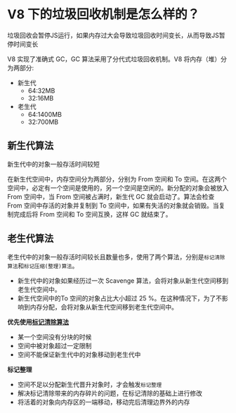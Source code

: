 # V8 下的垃圾回收机制是怎么样的？
垃圾回收会暂停JS运行，如果内存过大会导致垃圾回收时间变长，从而导致JS暂停时间变长

V8 实现了准确式 GC，GC 算法采用了分代式垃圾回收机制。V8 将内存（堆）分为两部分:
* 新生代
  * 64:32MB
  * 32:16MB
* 老生代
  * 64:1400MB
  * 32:700MB

## 新生代算法
新生代中的对象一般存活时间较短

在新生代空间中，内存空间分为两部分，分别为 From 空间和 To 空间。在这两个空间中，必定有一个空间是使用的，另一个空间是空闲的。新分配的对象会被放入 From 空间中，当 From 空间被占满时，新生代 GC 就会启动了。算法会检查 From 空间中存活的对象并复制到 To 空间中，如果有失活的对象就会销毁。当复制完成后将 From 空间和 To 空间互换，这样 GC 就结束了。

## 老生代算法
老生代中的对象一般存活时间较长且数量也多，使用了两个算法，分别是``标记清除算法``和``标记压缩(整理)算法``。
* 新生代中的对象如果经历过一次 Scavenge 算法，会将对象从新生代空间移到老生代空间中。
* 新生代空间中的To 空间的对象占比大小超过 25 %。在这种情况下，为了不影响到内存分配，会将对象从新生代空间移到老生代空间中。

**优先使用[标记清除算法](./../js/garbage#标记-清除算法)**
* 某一个空间没有分块的时候
* 空间中被对象超过一定限制
* 空间不能保证新生代中的对象移动到老生代中

**标记整理**
* 空间不足以分配新生代晋升对象时，才会触发``标记整理``
* 解决标记清除带来的内存碎片的问题，在标记清除的基础上进行修改
* 将活着的对象向内存区的一端移动，移动完后清理边界外的内存